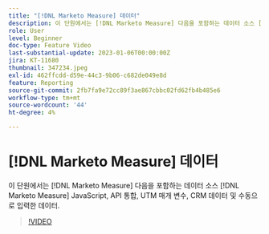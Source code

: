 ```yaml
---
title: "[!DNL Marketo Measure] 데이터"
description: 이 단원에서는 [!DNL Marketo Measure] 다음을 포함하는 데이터 소스 [!DNL Marketo Measure] JavaScript, API 통합, UTM 매개 변수, CRM 데이터 및 수동으로 입력한 데이터.
role: User
level: Beginner
doc-type: Feature Video
last-substantial-update: 2023-01-06T00:00:00Z
jira: KT-11680
thumbnail: 347234.jpeg
exl-id: 462ffcdd-d59e-44c3-9b06-c682de049e8d
feature: Reporting
source-git-commit: 2fb7fa9e72cc89f3ae867cbbc02fd62fb4b485e6
workflow-type: tm+mt
source-wordcount: '44'
ht-degree: 4%

---
```


# [!DNL Marketo Measure] 데이터

이 단원에서는 [!DNL Marketo Measure] 다음을 포함하는 데이터 소스 [!DNL Marketo Measure] JavaScript, API 통합, UTM 매개 변수, CRM 데이터 및 수동으로 입력한 데이터.

>[!VIDEO](https://video.tv.adobe.com/v/347234/?quality=12&learn=on)
